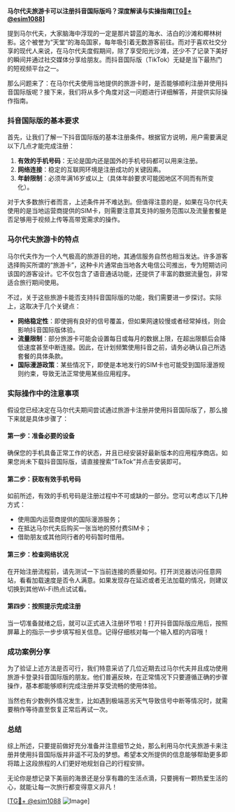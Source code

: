 **马尔代夫旅游卡可以注册抖音国际版吗？深度解读与实操指南[[TG💪+ @esim1088](https://t.me/s/esim1088)]**

提到马尔代夫，大家脑海中浮现的一定是那片碧蓝的海水、洁白的沙滩和椰林树影。这个被誉为“天堂”的海岛国家，每年吸引着无数游客前往。而对于喜欢社交分享的现代人来说，在马尔代夫度假期间，除了享受阳光沙滩，还少不了记录下美好的瞬间并通过社交媒体分享给朋友。而抖音国际版（TikTok）无疑是当下最热门的短视频平台之一。

那么问题来了：在马尔代夫使用当地提供的旅游卡时，是否能够顺利注册并使用抖音国际版呢？接下来，我们将从多个角度对这一问题进行详细解答，并提供实际操作指南。

### 抖音国际版的基本要求

首先，让我们了解一下抖音国际版的基本注册条件。根据官方说明，用户需要满足以下几点才能完成注册：

1. **有效的手机号码**：无论是国内还是国外的手机号码都可以用来注册。
2. **网络连接**：稳定的互联网环境是注册成功的关键因素。
3. **年龄限制**：必须年满16岁或以上（具体年龄要求可能因地区不同而有所变化）。

对于大多数旅行者而言，上述条件并不难达到。但值得注意的是，如果在马尔代夫使用的是当地运营商提供的SIM卡，则需要注意其支持的服务范围以及流量套餐是否足够用于视频上传等高带宽需求的操作。

### 马尔代夫旅游卡的特点

马尔代夫作为一个人气极高的旅游目的地，其通信服务自然也相当发达。许多游客选择购买所谓的“旅游卡”，这种卡片通常由当地各大电信公司推出，专为短期访问该国的游客设计。它不仅包含了语音通话功能，还提供了丰富的数据流量包，非常适合旅行期间使用。

不过，关于这些旅游卡能否支持抖音国际版的功能，我们需要进一步探讨。实际上，这取决于几个关键点：

- **网络稳定性**：即使拥有良好的信号覆盖，但如果网速较慢或者经常掉线，则会影响抖音国际版体验。
- **流量限制**：部分旅游卡可能会设置每日或每月的数据上限，在超出限额后会降低速度甚至中断连接。因此，在计划频繁使用抖音之前，请务必确认自己所选套餐的具体条款。
- **国际漫游政策**：某些情况下，即使是本地发行的SIM卡也可能受到国际漫游规则约束，导致无法正常使用某些应用程序。

### 实际操作中的注意事项

假设您已经决定在马尔代夫期间尝试通过旅游卡注册并使用抖音国际版了，那么接下来就是具体步骤了：

#### 第一步：准备必要的设备
确保您的手机具备正常工作的状态，并且已经安装好最新版本的应用程序商店。如果您尚未下载抖音国际版，请直接搜索“TikTok”并点击安装即可。

#### 第二步：获取有效手机号码
如前所述，有效的手机号码是注册过程中不可或缺的一部分。您可以考虑以下几种方式：
- 使用国内运营商提供的国际漫游服务；
- 在抵达马尔代夫后购买一张当地的预付费SIM卡；
- 借助朋友或其他同行者的号码暂时借用。

#### 第三步：检查网络状况
在开始注册流程前，请先测试一下当前连接的质量如何。打开浏览器访问任意网站，看看加载速度是否令人满意。如果发现存在延迟或者无法加载的情况，则建议切换到其他Wi-Fi热点试试看。

#### 第四步：按照提示完成注册
当一切准备就绪之后，就可以正式进入注册环节啦！打开抖音国际版应用后，按照屏幕上的指示一步步填写相关信息。记得仔细核对每一个输入框的内容哦！

### 成功案例分享

为了验证上述方法是否可行，我们特意采访了几位近期去过马尔代夫并且成功使用旅游卡登录抖音国际版的朋友。他们普遍反映，在正常情况下只要遵循正确的步骤操作，基本都能够顺利完成注册并享受流畅的使用体验。

当然也有少数例外情况发生，比如遇到极端恶劣天气导致信号中断等情况时，就需要稍作等待直至恢复正常后再试一次。

### 总结

综上所述，只要提前做好充分准备并注意细节之处，那么利用马尔代夫旅游卡来注册并使用抖音国际版并非遥不可及的梦想。希望本文所提供的信息能够帮助更多即将踏上这段旅程的人们更好地规划自己的行程安排。

无论你是想记录下美丽的海景还是分享有趣的生活点滴，只要拥有一颗热爱生活的心，就能让每一次旅行都变得意义非凡！

[[TG💪+ @esim1088](https://t.me/s/esim1088) ![Image](https://i.postimg.cc/4NQfJmqS/Snipaste-2025-05-13-00-14-12.png)]